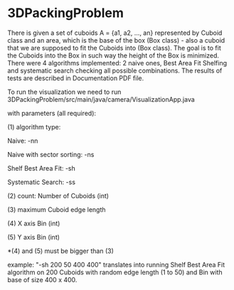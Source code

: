 # 3DPackingProblem

There is given a set of cuboids A = {a1, a2, ..., an} represented by Cuboid class and an area, which is the base of the box (Box class) - also a cuboid that we are supposed to fit the Cuboids into (Box class). The goal is to fit the Cuboids into the Box in such way the height of the Box is minimized. There were 4 algorithms implemented: 2 naive ones, Best Area Fit Shelfing and systematic search checking all possible combinations. The results of tests are described in Documentation PDF file. 

To run the visualization we need to run 3DPackingProblem/src/main/java/camera/VisualizationApp.java

with parameters (all required):

(1) algorithm type:

Naive:                      -nn

Naive with sector sorting:  -ns

Shelf Best Area Fit:        -sh

Systematic Search:          -ss


(2) count:
Number of Cuboids (int)

(3) maximum Cuboid edge length

(4) X axis Bin (int)

(5) Y axis Bin (int)

*(4) and (5) must be bigger than (3)

example:
"-sh 200 50 400 400"
translates into running Shelf Best Area Fit algorithm on 200 Cuboids with random edge length (1 to 50) and Bin with base of size 400 x 400. 

